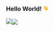 <!--### Hi there 👋-->

###  Hello World! <img src="https://github.com/AmaruVL/AmaruVL/blob/main/Resources/Hi.gif" width="15px">
<!--
**AmaruVL/AmaruVL** is a ✨ _special_ ✨ repository because its `README.md` (this file) appears on your GitHub profile.

Here are some ideas to get you started:

- 🔭 I’m currently working on ...
- 🌱 I’m currently learning ...
- 👯 I’m looking to collaborate on ...
- 🤔 I’m looking for help with ...
- 💬 Ask me about ...
- 📫 How to reach me: ...
- 😄 Pronouns: ...
- ⚡ Fun fact: ...
-->

<!-- ![GitHub Stats](https://github-readme-stats.vercel.app/api?username=AmaruVL&theme=github_dark&border_color=30363D&show_icons=true)-->
<!--  Themes stats:-
radical, dark, radical, merko, gruvbox, tokyonight, onedark, cobalt, synthwave, highcontrast, dracula -->

<!-- ![Top Langs](https://github-readme-stats.vercel.app/api/top-langs/?username=AmaruVL&layout=compact&theme=github_dark&border_color=30363D&card_width=300)-->


<a href="https://camo.githubusercontent.com/a14a42de16f4203d33459b61b5309e46a410a2c5f6c75f2b8b4f507c0fe3adb6/68747470733a2f2f6769746875622d726561646d652d73746174732e76657263656c2e6170702f6170693f757365726e616d653d416d617275564c267468656d653d6769746875625f6461726b26626f726465725f636f6c6f723d3330333633442673686f775f69636f6e733d74727565">
  <img align="left" src="https://github-readme-stats.vercel.app/api?username=AmaruVL&theme=github_dark&border_color=30363D&show_icons=true"/>
</a>

<a href="https://camo.githubusercontent.com/822a4df5d14c50dbec375eed2d7523b0f810f124a032bd635cbd033b8ab8c06f/68747470733a2f2f6769746875622d726561646d652d73746174732e76657263656c2e6170702f6170692f746f702d6c616e67732f3f757365726e616d653d416d617275564c266c61796f75743d636f6d70616374267468656d653d6769746875625f6461726b26626f726465725f636f6c6f723d33303336334426636172645f77696474683d323830">
  <img align="center" src="https://github-readme-stats.vercel.app/api/top-langs/?username=AmaruVL&layout=compact&theme=github_dark&border_color=30363D&card_width=280"/>
</a>


